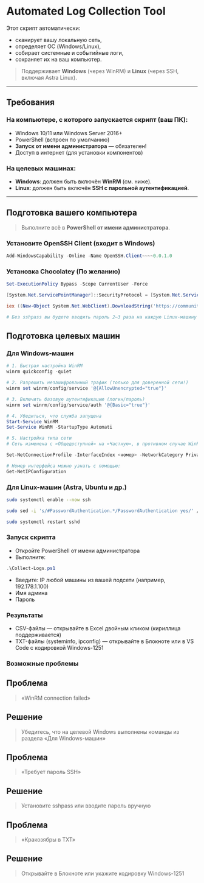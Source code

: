 # Automated Log Collection Tool

Этот скрипт автоматически:
- сканирует вашу локальную сеть,
- определяет ОС (Windows/Linux),
- собирает системные и событийные логи,
- сохраняет их на ваш компьютер.

> Поддерживает **Windows** (через WinRM) и **Linux** (через SSH, включая Astra Linux).

---

##  Требования

### На компьютере, с которого запускается скрипт (**ваш ПК**):
- Windows 10/11 или Windows Server 2016+
- PowerShell (встроен по умолчанию)
- **Запуск от имени администратора** — обязателен!
- Доступ в интернет (для установки компонентов)

### На целевых машинах:
- **Windows**: должен быть включён **WinRM** (см. ниже).
- **Linux**: должен быть включён **SSH с парольной аутентификацией**.

---

## Подготовка вашего компьютера

> Выполните всё в **PowerShell от имени администратора**.

### Установите OpenSSH Client (входит в Windows)
```powershell
Add-WindowsCapability -Online -Name OpenSSH.Client~~~~0.0.1.0
```
### Установка Chocolatey (По желанию)
```powershell
Set-ExecutionPolicy Bypass -Scope CurrentUser -Force

[System.Net.ServicePointManager]::SecurityProtocol = [System.Net.ServicePointManager]::SecurityProtocol -bor 3072

iex ((New-Object System.Net.WebClient).DownloadString('https://community.chocolatey.org/install.ps1'))

# Без sshpass вы будете вводить пароль 2–3 раза на каждую Linux-машину
```
## Подготовка целевых машин

### Для Windows-машин

```powershell
# 1. Быстрая настройка WinRM
winrm quickconfig -quiet

# 2. Разрешить незашифрованный трафик (только для доверенной сети!)
winrm set winrm/config/service '@{AllowUnencrypted="true"}'

# 3. Включить базовую аутентификацию (логин/пароль)
winrm set winrm/config/service/auth '@{Basic="true"}'

# 4. Убедиться, что служба запущена
Start-Service WinRM
Set-Service WinRM -StartupType Automati

# 5. Настройка типа сети
# Сеть изменена с «Общедоступной» на «Частную», в противном случае WinRM блокируется:

Set-NetConnectionProfile -InterfaceIndex <номер> -NetworkCategory Private

# Номер интерфейса можно узнать с помощью:
Get-NetIPConfiguration
```
### Для Linux-машин (Astra, Ubuntu и др.)

```bash
sudo systemctl enable --now ssh

sudo sed -i 's/#PasswordAuthentication.*/PasswordAuthentication yes/' /etc/ssh/sshd_config

sudo systemctl restart sshd
```

### Запуск скрипта

- Откройте PowerShell от имени администратора
- Выполните:

```powershell
.\Collect-Logs.ps1
```

- Введите: IP любой машины из вашей подсети (например, 192.178.1.100)
- Имя админа
- Пароль

### Результаты

- CSV-файлы — открывайте в Excel двойным кликом (кириллица поддерживается)
- TXT-файлы (systeminfo, ipconfig) — открывайте в Блокноте или в VS Code с кодировкой Windows-1251

### Возможные проблемы

## Проблема	

> «WinRM connection failed»	

## Решение

> Убедитесь, что на целевой Windows выполнены команды из раздела «Для Windows-машин»

## Проблема

> «Требует пароль SSH»

## Решение

> Установите sshpass или вводите пароль вручную

## Проблема

> «Кракозябры в TXT»	

## Решение

> Открывайте в Блокноте или укажите кодировку Windows-1251
